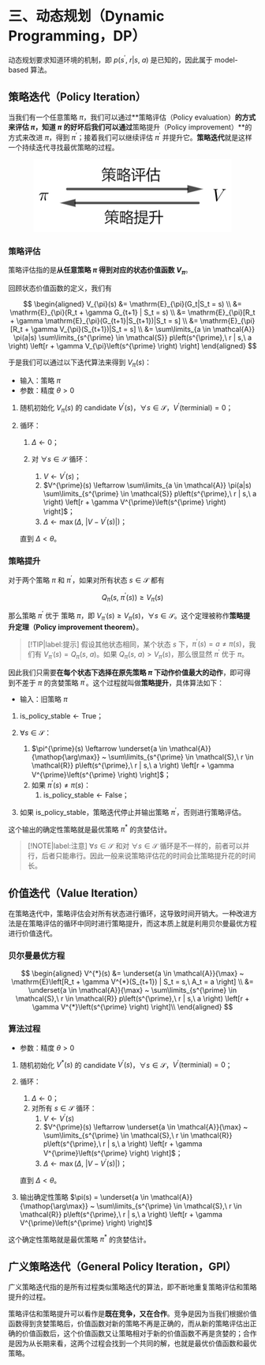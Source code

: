 # 三、动态规划（Dynamic Programming，DP）

动态规划要求知道环境的机制，即 $p\left(s^{\prime},\ r | s,\ a \right)$ 是已知的，因此属于 model-based 算法。

## 策略迭代（Policy Iteration）

当我们有一个任意策略 $\pi$，我们可以通过**策略评估（Policy evaluation）**的方式来评估 $\pi$，知道 $\pi$ 的好坏后我们可以通过**策略提升（Policy improvement）**的方式来改进 $\pi$，得到 $\pi^{\prime}$；接着我们可以继续评估 $\pi^{\prime}$ 并提升它。**策略迭代**就是这样一个持续迭代寻找最优策略的过程。

<div align='center'>

![](image/2023-02-08-15-58-37.png)
</div align='center'>

### 策略评估

策略评估指的是**从任意策略 $\pi$ 得到对应的状态价值函数 $V_{\pi}$**。

回顾状态价值函数的定义，我们有

$$
\begin{aligned}
 V_{\pi}(s) &= \mathrm{E}_{\pi}(G_t|S_t = s) \\
 &= \mathrm{E}_{\pi}(R_t + \gamma G_{t+1} | S_t = s) \\
 &= \mathrm{E}_{\pi}[R_t + \gamma \mathrm{E}_{\pi}(G_{t+1}|S_{t+1})|S_t = s] \\
 &= \mathrm{E}_{\pi}[R_t + \gamma V_{\pi}(S_{t+1})|S_t = s] \\
 &= \sum\limits_{a \in \mathcal{A}} \pi(a|s) \sum\limits_{s^{\prime} \in \mathcal{S}} p\left(s^{\prime},\ r | s,\ a \right) \left[r + \gamma V_{\pi}\left(s^{\prime} \right) \right] 
\end{aligned}
$$

于是我们可以通过以下迭代算法来得到 $V_{\pi}(s)$：

- 输入：策略 $\pi$
- 参数：精度 $\theta > 0$

1. 随机初始化 $V_{\pi}(s)$ 的 candidate $V^{\prime}(s)$，$\forall s \in \mathcal{S}$，$V^{\prime}(\text{terminial}) = 0$；
2. 循环：

    1. $\Delta \leftarrow 0$； 
    2. 对 $\forall s \in \mathcal{S}$ 循环：
   
        1. $V \leftarrow V^{\prime}(s)$；
        2. $V^{\prime}(s) \leftarrow \sum\limits_{a \in \mathcal{A}} \pi(a|s) \sum\limits_{s^{\prime} \in \mathcal{S}} p\left(s^{\prime},\ r | s,\ a \right) \left[r + \gamma V^{\prime}\left(s^{\prime} \right) \right]$；
        3. $\Delta \leftarrow \max \left(\Delta,\ \left\vert V - V^{\prime}(s) \right\vert \right)$；

    直到 $\Delta < \theta$。

### 策略提升

对于两个策略 $\pi$ 和 $\pi^{\prime}$，如果对所有状态 $s \in \mathcal{S}$ 都有

$$
Q_{\pi}\left(s,\ \pi^{\prime}(s) \right) \geqslant V_{\pi}(s)
$$

那么策略 $\pi^{\prime}$ 优于 策略 $\pi$，即 $V_{\pi^{\prime}}(s) \geqslant V_{\pi}(s)$，$\forall s \in \mathcal{S}$。这个定理被称作**策略提升定理（Policy improvement theorem）**。

> [!TIP|label:提示]
> 假设其他状态相同，某个状态 $s$ 下，$\pi^{\prime}(s) = a \neq \pi(s)$，我们有 $V_{\pi^{\prime}}(s) = Q_{\pi}(s,\ a)$。如果 $Q_{\pi}(s,\ a) > V_{\pi}(s)$，那么很显然 $\pi^{\prime}$ 优于 $\pi$。

因此我们只需要**在每个状态下选择在原先策略 $\pi$ 下动作价值最大的动作**，即可得到不差于 $\pi$ 的贪婪策略 $\pi^{\prime}$。这个过程就叫做**策略提升**，具体算法如下：

- 输入：旧策略 $\pi$

1. $\text{is\_policy\_stable} \leftarrow \text{True}$；
2. $\forall s \in \mathcal{S}$：
    1. $\pi^{\prime}(s) \leftarrow \underset{a \in \mathcal{A}}{\mathop{\arg\max}} ~ \sum\limits_{s^{\prime} \in \mathcal{S},\ r \in \mathcal{R}} p\left(s^{\prime},\ r | s,\ a \right) \left[r + \gamma V^{\prime}\left(s^{\prime} \right) \right]$；
    2. 如果 $\pi^{\prime}(s) \neq \pi(s)$：
        1. $\text{is\_policy\_stable} \leftarrow \text{False}$；

3. 如果 $\text{is\_policy\_stable}$，策略迭代停止并输出策略 $\pi^{\prime}$，否则进行策略评估。

这个输出的确定性策略就是最优策略 $\pi^{*}$ 的贪婪估计。

> [!NOTE|label:注意]
> $\forall s \in \mathcal{S}$ 和对 $\forall s \in \mathcal{S}$ 循环是不一样的，前者可以并行，后者只能串行。因此一般来说策略评估花的时间会比策略提升花的时间长。

## 价值迭代（Value Iteration）

在策略迭代中，策略评估会对所有状态进行循环，这导致时间开销大。一种改进方法是在策略评估的循环中同时进行策略提升，而这本质上就是利用贝尔曼最优方程进行价值迭代。

### 贝尔曼最优方程

$$
\begin{aligned}
 V^{*}(s) &= \underset{a \in \mathcal{A}}{\max} ~ \mathrm{E}\left[R_t + \gamma V^{*}(S_{t+1}) | S_t = s,\ A_t = a \right] \\
 &= \underset{a \in \mathcal{A}}{\max} ~ \sum\limits_{s^{\prime} \in \mathcal{S},\ r \in \mathcal{R}} p\left(s^{\prime},\ r | s,\ a \right) \left[r + \gamma V^{*}\left(s^{\prime} \right) \right]\\
\end{aligned}
$$

### 算法过程

- 参数：精度 $\theta > 0$

1. 随机初始化 $V^{*}(s)$ 的 candidate $V^{\prime}(s)$，$\forall s \in \mathcal{S}$，$V^{\prime}(\text{terminial}) = 0$；
2. 循环：

    1. $\Delta \leftarrow 0$； 
    2. 对所有 $s \in \mathcal{S}$ 循环：
        1. $V \leftarrow V^{\prime}(s)$
        2. $V^{\prime}(s) \leftarrow \underset{a \in \mathcal{A}}{\max} ~ \sum\limits_{s^{\prime} \in \mathcal{S},\ r \in \mathcal{R}} p\left(s^{\prime},\ r | s,\ a \right) \left[r + \gamma V^{\prime}\left(s^{\prime} \right) \right]$；
        3. $\Delta \leftarrow \max \left(\Delta,\ \left\vert V - V^{\prime}(s) \right\vert \right)$；

    直到 $\Delta < \theta$。

3. 输出确定性策略 $\pi(s) = \underset{a \in \mathcal{A}}{\mathop{\arg\max}} ~ \sum\limits_{s^{\prime} \in \mathcal{S},\ r \in \mathcal{R}} p\left(s^{\prime},\ r | s,\ a \right) \left[r + \gamma V^{\prime}\left(s^{\prime} \right) \right]$

这个确定性策略就是最优策略 $\pi^{*}$ 的贪婪估计。

## 广义策略迭代（General Policy Iteration，GPI）

广义策略迭代指的是所有过程类似策略迭代的算法，即不断地重复策略评估和策略提升的过程。

策略评估和策略提升可以看作是**既在竞争，又在合作**。竞争是因为当我们根据价值函数得到贪婪策略后，价值函数对新的策略不再是正确的，而从新的策略评估出正确的价值函数后，这个价值函数又让策略相对于新的价值函数不再是贪婪的；合作是因为从长期来看，这两个过程会找到一个共同的解，也就是最优价值函数和最优策略。